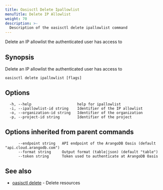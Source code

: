 ```yaml
---
title: Oasisctl Delete Ipallowlist
menuTitle: Delete IP Allowlist
weight: 70
description: >-
  Description of the oasisctl delete ipallowlist command
---
```

Delete an IP allowlist the authenticated user has access to

## Synopsis

Delete an IP allowlist the authenticated user has access to

```
oasisctl delete ipallowlist [flags]
```

## Options

```
  -h, --help                     help for ipallowlist
  -i, --ipallowlist-id string    Identifier of the IP allowlist
  -o, --organization-id string   Identifier of the organization
  -p, --project-id string        Identifier of the project
```

## Options inherited from parent commands

```
      --endpoint string   API endpoint of the ArangoDB Oasis (default "api.cloud.arangodb.com")
      --format string     Output format (table|json) (default "table")
      --token string      Token used to authenticate at ArangoDB Oasis
```

## See also

* [oasisctl delete](_index.md)	 - Delete resources


